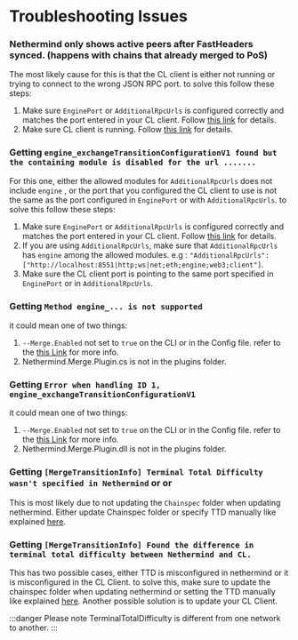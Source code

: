 # Troubleshooting Issues

### Nethermind only shows active peers after FastHeaders synced. (happens with chains that already merged to PoS)

The most likely cause for this is that the CL client is either not running or trying to connect to the wrong JSON RPC
port. to solve this follow these steps:

1. Make sure `EnginePort` or `AdditionalRpcUrls`  is configured correctly and matches the port entered in your CL
   client. Follow [this link](./#jsonrpc-configuration-module) for details.
2. Make sure CL client is running. Follow [this link](./#how-to-run-consensus-clients) for details.

### Getting `engine_exchangeTransitionConfigurationV1 found but the containing module is disabled for the url .......`

For this one, either the allowed modules for `AdditionalRpcUrls` does not include `engine` , or the port that you
configured the CL client to use is not the same as the port configured in `EnginePort` or with `AdditionalRpcUrls`. to
solve this follow these steps:

1. Make sure `EnginePort` or `AdditionalRpcUrls`  is configured correctly and matches the port entered in your CL
   client. Follow [this link](./#jsonrpc-configuration-module) for details.
2. If you are using `AdditionalRpcUrls`, make sure that `AdditionalRpcUrls` has `engine` among the allowed modules.
   e.g : `"AdditionalRpcUrls": ["http://localhost:8551|http;ws|net;eth;engine;web3;client"]`.
3. Make sure the CL client port is pointing to the same port specified in `EnginePort` or in `AdditionalRpcUrls`.

### Getting `Method engine_... is not supported`

it could mean one of two things:

1. `--Merge.Enabled` not set to `true` on the CLI or in the Config file. refer to
   the [this Link](../../ethereum-client/configuration/merge.md) for more info.
2. Nethermind.Merge.Plugin.cs is not in the plugins folder.

### Getting `Error when handling ID 1, engine_exchangeTransitionConfigurationV1`

it could mean one of two things:

1. `--Merge.Enabled` not set to `true` on the CLI or in the Config file. refer to
   the [this Link](../../ethereum-client/configuration/merge.md) for more info.
2. Nethermind.Merge.Plugin.dll is not in the plugins folder.

### Getting  `[MergeTransitionInfo] Terminal Total Difficulty wasn't specified in Nethermind` or  or

This is most likely due to not updating the `Chainspec` folder when updating nethermind. Either update Chainspec folder
or specify TTD manually like explained [here](./#ttd-configuration-important).

### Getting `[MergeTransitionInfo] Found the difference in terminal total difficulty between Nethermind and CL.`&#x20;

This has two possible cases, either TTD is misconfigured in nethermind or it is misconfigured in the CL Client. to solve
this, make sure to update the chainspec folder when updating nethermind or setting the TTD manually like
explained [here](./#ttd-config). Another possible solution is to update your CL Client.

:::danger
Please note TerminalTotalDifficulty is different from one network to another.
:::
